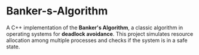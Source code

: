 # Banker-s-Algorithm
A C++ implementation of the **Banker's Algorithm**, a classic algorithm in operating systems for **deadlock avoidance**. This project simulates resource allocation among multiple processes and checks if the system is in a safe state.
